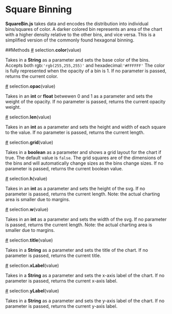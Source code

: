 # Square Binning
**SquareBin.js** takes data and encodes the distribution into individual bins/squares of color. A darker colored bin represents an area of the chart with a higher density relative to the other bins, and vice versa. This is a simplified version of the commonly found hexagonal binning.

##Methods
<a name="color" href="#color">#</a> selection.**color**(value)

Takes in a **String** as a parameter and sets the base color of the bins. Accepts both rgb:`'rgb(255,255,255)'` and hexadecimal:`'#FFFFFF'`
The color is fully represented when the opacity of a bin is 1.
If no parameter is passed, returns the current color.


[#]() selection.**opac**(value)

Takes in an **int** or **float** betwewen 0 and 1 as a parameter and sets the weight of the opacity.
If no parameter is passed, returns the current opacity weight.


[#](#methods#len) selection.**len**(value)

Takes in an **int** as a parameter and sets the height and width of each square to the value.
If no parameter is passed, returns the current length.


[#](#Methods/grid) selection.**grid**(value)

Takes in a **boolean** as a parameter and shows a grid layout for the chart if true.
The default value is `false`. The grid squares are of the dimensions of the bins and will automatically change sizes as the bins change sizes.
If no parameter is passed, returns the current boolean value.


[#](#Methods/h) selection.**h**(value)

Takes in an **int** as a parameter and sets the height of the svg.
If no parameter is passed, returns the current length.
Note: the actual charting area is smaller due to margins.


[#](#Methods/w) selection.**w**(value)

Takes in an **int** as a parameter and sets the width of the svg.
If no parameter is passed, returns the current length.
Note: the actual charting area is smaller due to margins.


[#](#Methods/title) selection.**title**(value)

Takes in a **String** as a parameter and sets the title of the chart.
If no parameter is passed, returns the current title.


[#](#Methods/xLabel) selection.**xLabel**(value)

Takes in a **String** as a parameter and sets the x-axis label of the chart.
If no parameter is passed, returns the current x-axis label.


[#](#Methods/yLabel) selection.**yLabel**(value)

Takes in a **String** as a parameter and sets the y-axis label of the chart.
If no parameter is passed, returns the current y-axis label.




